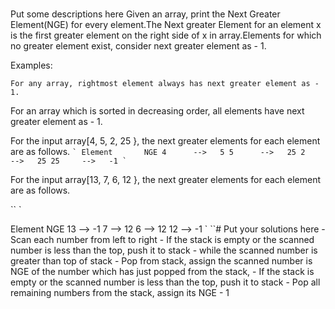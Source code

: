 #
Put some descriptions here
Given an array, print the Next Greater Element(NGE) for every element.The Next greater Element
for an element x is the first greater element on the right side of x in array.Elements
for which no greater element exist, consider next greater element as - 1.

Examples:

    For any array, rightmost element always has next greater element as - 1.

For an array which is sorted in decreasing order, all elements have next greater element as - 1.

For the input array[4, 5, 2, 25
}, the next greater elements
for each element are as follows.
``
`
Element       NGE
   4      -->   5
   5      -->   25
   2      -->   25
   25     -->   -1
`
``

For the input array[13, 7, 6, 12
}, the next greater elements
for each element are as follows.

``
`

  Element        NGE
   13      -->    -1
   7       -->     12
   6       -->     12
   12      -->     -1
`
``#
Put your solutions here
    - Scan each number from left to right
    - If the stack is empty or the scanned number is less than the top, push it to stack
    - while the scanned number is greater than top of stack
	- Pop from stack, assign the scanned number is NGE of the number which has just popped from the stack,
    - If the stack is empty or the scanned number is less than the top, push it to stack
    - Pop all remaining numbers from the stack, assign its NGE - 1

